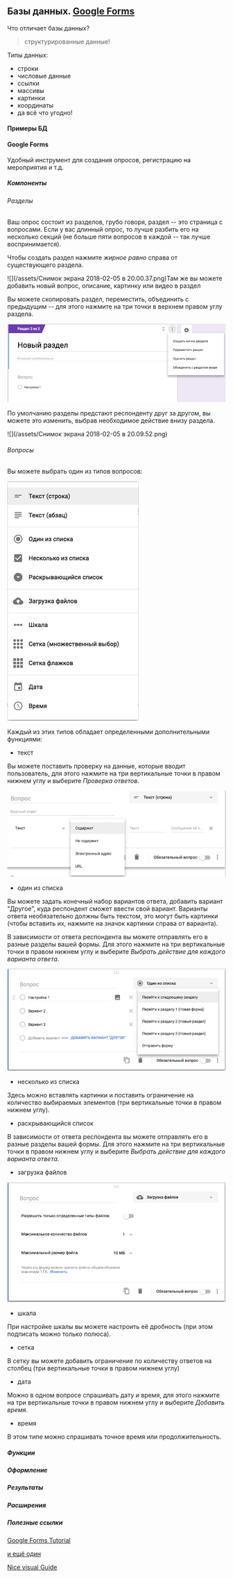 ## Базы данных. [Google Forms](https://docs.google.com/forms/u/0/)

Что отличает базы данных?

> структурированные данные!

Типы данных:

* строки
* числовые данные
* ссылки
* массивы
* картинки
* координаты
* да всё что угодно!

#### Примеры БД

#### Google Forms

Удобный инструмент для создания опросов, регистрацию на мероприятия и т.д.

##### Компоненты

###### Разделы

Ваш опрос состоит из разделов, грубо говоря, раздел -- это страница с вопросами. Если у вас длинный опрос, то лучше разбить его на несколько секций \(не больше пяти вопросов в каждой -- так лучше воспринимается\).

Чтобы создать раздел нажмите _жирное равно_ справа от существующего раздела.

![](/assets/Снимок экрана 2018-02-05 в 20.00.37.png)Там же вы можете добавить новый вопрос, описание, картинку или видео в раздел

Вы можете скопировать раздел, переместить, объединить с предыдущим -- для этого нажмите на три точки в верхнем правом углу раздела.

![](/assets/iimport.png)

По умолчанию разделы предстают респонденту друг за другом, вы можете это изменить, выбрав необходимое действие внизу раздела.

![](/assets/Снимок экрана 2018-02-05 в 20.09.52.png)

###### Вопросы

Вы можете выбрать один из типов вопросов:

![](/assets/impoort.png)

Каждый из этих типов обладает определенными дополнительными функциями:

* текст

Вы можете поставить проверку на данные, которые вводит пользователь, для этого нажмите на три вертикальные точки в правом нижнем углу и выберите _Проверка ответов_.

![](/assets/himport.png)

* один из списка

Вы можете задать конечный набор вариантов ответа, добавить вариант "Другое", куда респондент сможет ввести свой вариант. Варианты ответа необязательно должны быть текстом, это могут быть картинки \(чтобы вставить их, нажмите на значок картинки справа от варианта\).

В зависимости от ответа респондента вы можете отправлять его в разные разделы вашей формы. Для этого нажмите на три вертикальные точки в правом нижнем углу и выберите _Выбрать действие для каждого варианта ответа_.

![](/assets/limport.png)

* несколько из списка

Здесь можно вставлять картинки и поставить ограничение на количество выбираемых элементов \(три вертикальные точки в правом нижнем углу\).

* раскрывающийся список

В зависимости от ответа респондента вы можете отправлять его в разные разделы вашей формы. Для этого нажмите на три вертикальные точки в правом нижнем углу и выберите _Выбрать действие для каждого варианта ответа_.

* загрузка файлов

![](/assets/kkimport.png)

* шкала

При настройке шкалы вы можете настроить её дробность \(при этом подписать можно только полюса\).

* сетка

В сетку вы можете добавить ограничение по количеству ответов на столбец \(три вертикальные точки в правом нижнем углу\)

* дата

Можно в одном вопросе спрашивать дату и время, для этого нажмите на три вертикальные точки в правом нижнем углу и выберите _Добавить время_.

* время

В этом типе можно спрашивать точное время или продолжительность.

##### Функции

##### Оформление

##### Результаты

##### Расширения

##### Полезные ссылки

[Google Forms Tutorial](https://zapier.com/learn/google-sheets/how-to-use-google-forms/)

[и ещё один](https://www.fieldboom.com/blog/google-forms/)

[Nice visual Guide](https://lifehacker.com/learn-how-to-master-google-forms-with-this-handy-visual-1784277586)

